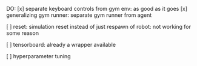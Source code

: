 DO:
[x] separate keyboard controls from gym env: as good as it goes
[x] generalizing gym runner: separate gym runner from agent

[ ] reset: simulation reset instead of just respawn of robot: not working for some reason

[ ] tensorboard: already a wrapper available

[ ] hyperparameter tuning
